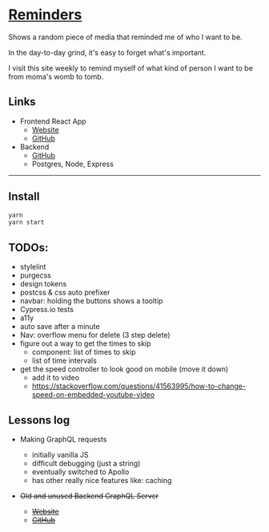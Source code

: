 # [Reminders](https://fullchee-reminders.netlify.app/)

Shows a random piece of media that reminded me of who I want to be.

In the day-to-day grind, it's easy to forget what's important.

I visit this site weekly to remind myself of what kind of person I want to be from moma's womb to tomb.

## Links

- Frontend React App
  - [Website](https://fullchee-values.netlify.com/)
  - [GitHub](https://github.com/Fullchee/values-client)
- Backend
  - [GitHub](https://github.com/Fullchee/reminders-backend)
  - Postgres, Node, Express

---

## Install

```bash
yarn
yarn start
```

## TODOs:
- stylelint
- purgecss
- design tokens
- postcss & css auto prefixer
- navbar: holding the buttons shows a tooltip
- Cypress.io tests
- a11y
- auto save after a minute
- Nav: overflow menu for delete (3 step delete)
- figure out a way to get the times to skip
  - component: list of times to skip
  - list of time intervals
- get the speed controller to look good on mobile (move it down)
  - add it to video
  - https://stackoverflow.com/questions/41563995/how-to-change-speed-on-embedded-youtube-video

## Lessons log

- Making GraphQL requests
  - initially vanilla JS
  - difficult debugging (just a string)
  - eventually switched to Apollo
  - has other really nice features like: caching

- ~~Old and unused Backend GraphQL Server~~
  - ~~[Website](https://fullchee-values-backend.herokuapp.com/)~~
  - ~~[GitHub](https://github.com/Fullchee/values-backend)~~

